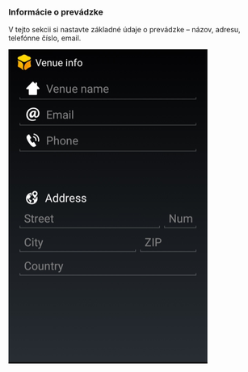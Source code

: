 ### Informácie o prevádzke

V tejto sekcii si nastavte základné údaje o prevádzke – názov, adresu, telefónne číslo, email.

![](/assets/Info_prevadzka.png)

